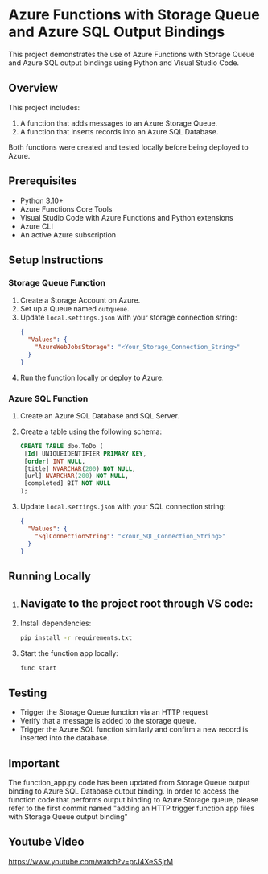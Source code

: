 
# Azure Functions with Storage Queue and Azure SQL Output Bindings

This project demonstrates the use of Azure Functions with Storage Queue and Azure SQL output bindings using Python and Visual Studio Code.

## Overview

This project includes:
1. A function that adds messages to an Azure Storage Queue.
2. A function that inserts records into an Azure SQL Database.

Both functions were created and tested locally before being deployed to Azure.

## Prerequisites

- Python 3.10+
- Azure Functions Core Tools
- Visual Studio Code with Azure Functions and Python extensions
- Azure CLI
- An active Azure subscription

## Setup Instructions

### Storage Queue Function

1. Create a Storage Account on Azure.
2. Set up a Queue named `outqueue`.
3. Update `local.settings.json` with your storage connection string:
   ```json
   {
     "Values": {
       "AzureWebJobsStorage": "<Your_Storage_Connection_String>"
     }
   }
   ```
4. Run the function locally or deploy to Azure.

### Azure SQL Function

1. Create an Azure SQL Database and SQL Server.
2. Create a table using the following schema:
   ```sql
   CREATE TABLE dbo.ToDo (
    [Id] UNIQUEIDENTIFIER PRIMARY KEY,
    [order] INT NULL,
    [title] NVARCHAR(200) NOT NULL,
    [url] NVARCHAR(200) NOT NULL,
    [completed] BIT NOT NULL
   );
   ```

3. Update `local.settings.json` with your SQL connection string:
   ```json
   {
     "Values": {
       "SqlConnectionString": "<Your_SQL_Connection_String>"
     }
   }
   ```

## Running Locally

1. Navigate to the project root through VS code:
   -
2. Install dependencies:
   ```bash
   pip install -r requirements.txt
   ```
3. Start the function app locally:
   ```bash
   func start
   ```

## Testing

- Trigger the Storage Queue function via an HTTP request 
- Verify that a message is added to the storage queue.
- Trigger the Azure SQL function similarly and confirm a new record is inserted into the database.

## Important

The function_app.py code has been updated from Storage Queue output binding to Azure SQL Database output binding. In order to access the function code that performs output binding to Azure Storage queue, please refer to the first commit named "adding an HTTP trigger function app files with Storage Queue output binding"

## Youtube Video

https://www.youtube.com/watch?v=prJ4XeSSjrM
